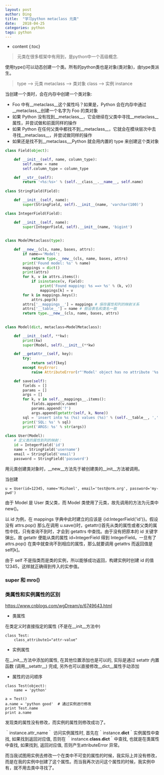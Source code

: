 ```yaml
---
layout: post
author: Ding
title:  "学习python metaclass 元类"
date:   2018-04-25
categories: python 
tags: python 
---
```


* content
{:toc}

> 元类在很多框架中有用到，是python中一个高级概念.





使用type()可以动态创建一个类。所有的python类也是对象(类对象)，由type类派生。

> type --> 元类 metaclass --> 类对象 class --> 实例 instance

当创建一个类时，会在内存中创建一个类对象:

+ Foo 中有__metaclass__这个属性吗？如果是，Python 会在内存中通过__metaclass__创建一个名字为 Foo 的类对象
+ 如果 Python 没有找到__metaclass__，它会继续在父类中寻找__metaclass__属性，并尝试做和前面同样的操作
+ 如果 Python 在任何父类中都找不到__metaclass__，它就会在模块层次中去寻找__metaclass__，并尝试做同样的操作
+ 如果还是找不到__metaclass__,Python 就会用内置的 type 来创建这个类对象


```python
class Field(object):

    def __init__(self, name, column_type):
        self.name = name
        self.column_type = column_type

    def __str__(self):
        return '<%s:%s>' % (self.__class__.__name__, self.name)
    
class StringField(Field):

    def __init__(self, name):
        super(StringField, self).__init__(name, 'varchar(100)')

class IntegerField(Field):

    def __init__(self, name):
        super(IntegerField, self).__init__(name, 'bigint')
        
        
class ModelMetaclass(type):

    def __new__(cls, name, bases, attrs):
        if name=='Model':
            return type.__new__(cls, name, bases, attrs)
        print('Found model: %s' % name)
        mappings = dict()
        print(attrs)
        for k, v in attrs.items():
            if isinstance(v, Field):
                print('Found mapping: %s ==> %s' % (k, v))
                mappings[k] = v
        for k in mappings.keys():
            attrs.pop(k)
        attrs['__mappings__'] = mappings # 保存属性和列的映射关系
        attrs['__table__'] = name # 假设表名和类名一致
        return type.__new__(cls, name, bases, attrs)
    
    
class Model(dict, metaclass=ModelMetaclass):

    def __init__(self, **kw):
        print(kw)
        super(Model, self).__init__(**kw)

    def __getattr__(self, key):
        try:
            return self[key]
        except KeyError:
            raise AttributeError(r"'Model' object has no attribute '%s'" % key)

    def save(self):
        fields = []
        params = []
        args = []
        for k, v in self.__mappings__.items():
            fields.append(v.name)
            params.append('?')
            args.append(getattr(self, k, None))
        sql = 'insert into %s (%s) values (%s)' % (self.__table__, ','.join(fields), ','.join(params))
        print('SQL: %s' % sql)
        print('ARGS: %s' % str(args))
        
class User(Model):
    # 定义类的属性到列的映射：
    id = IntegerField('id')
    name = StringField('username')
    email = StringField('email')
    password = StringField('password')
```

用元类创建类对象时，__new__方法先于被创建类的__init__方法被调用。

当创建

```
u = User(id=12345, name='Michael', email='test@orm.org', password='my-pwd')
```

由于 Model 是 User 类父类，而 Model 类使用了元类，故先调用的方法为元类中 new()。

以 id 为例，在 mappings 字典中此时建立的应该是 {id:IntegerField('id')}。假设没有 attrs.pop() 那么在调用 u.save()时，getattr()首先从类的属性或者父类的属性中找，只有查询不到时，才会到 getattrs 中查找。由于没有把原本的 id 关键字弹出，故 getattr 便能从类的属性 id=IntegerField 得到 IntegerField。一旦有了 attrs.pop() 在类中就查询不到相应的属性，那么就要调用 getattrs 而返回值是 self[k]。

由于 self 不是指类而是类的实例，所以能够成功返回，构建实例时创建 id 的值 12345，这样就正确得到传入的实参值。

### super 和 mro()


### 类属性和实例属性的区别

<https://www.cnblogs.com/wgDream/p/6749643.html>

+ 类属性

在类定义时直接指定的属性 (不是在__init__方法中)

```
class Test: 
    class_attribute1="attr-value" 
```

+ 实例属性

在__init__方法中添加的属性, 在其他位置添加也是可以的, 实际是通过 setattr 内置函数 (调用__setattr__) 完成, 另外也可以直接修改__dict__属性手动添加

+ 属性的访问顺序

```
class Test(object):
    name = 'python'

a = Test()
a.name = 'python good'  # 通过实例进行修改
print Test.name
print a.name
```

发现类的属性没有修改，而实例的属性则修改成功了。

｀instance.attr_name｀ 访问实例属性时, 首先在｀instance.__dict__｀实例属性中查找, 如果找到返回对应值, 否则在
｀instance.__class__.__dict__｀中查找, 也就是在类属性中查找, 如果找到, 返回对应值, 否则产生attributeError 异常。

而当我试图用实例去修改一个在类中不可变的属性的时候，我实际上并没有修改，而是在我的实例中创建了这个属性。而当我再次访问这个属性的时候，我实例中有，就不用去类中寻找了。

